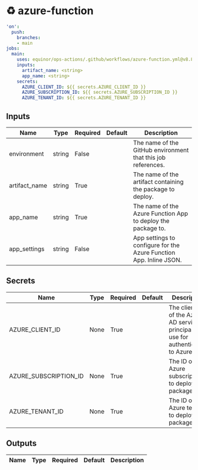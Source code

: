# ♻ azure-function

```yaml
'on':
  push:
    branches:
    - main
jobs:
  main:
    uses: equinor/ops-actions/.github/workflows/azure-function.yml@v8.8.0
    inputs:
      artifact_name: <string>
      app_name: <string>
    secrets:
      AZURE_CLIENT_ID: ${{ secrets.AZURE_CLIENT_ID }}
      AZURE_SUBSCRIPTION_ID: ${{ secrets.AZURE_SUBSCRIPTION_ID }}
      AZURE_TENANT_ID: ${{ secrets.AZURE_TENANT_ID }}

```

## Inputs


| Name | Type | Required | Default | Description |
| --- | --- | --- | --- | --- |
| environment | string | False |  | The name of the GitHub environment that this job references. |
| artifact_name | string | True |  | The name of the artifact containing the package to deploy. |
| app_name | string | True |  | The name of the Azure Function App to deploy the package to. |
| app_settings | string | False |  | App settings to configure for the Azure Function App. Inline JSON. |


## Secrets


| Name | Type | Required | Default | Description |
| --- | --- | --- | --- | --- |
| AZURE_CLIENT_ID | None | True |  | The client ID of the Azure AD service principal to use for authenticating to Azure. |
| AZURE_SUBSCRIPTION_ID | None | True |  | The ID of the Azure subscription to deploy the package to. |
| AZURE_TENANT_ID | None | True |  | The ID of the Azure tenant to deploy the package to. |


## Outputs


| Name | Type | Required | Default | Description |
| --- | --- | --- | --- | --- |


